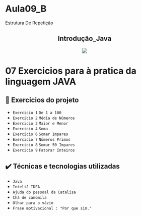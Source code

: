 # Aula09_B
Estrutura De Repetição
<h2 align="center">Introdução_Java</h2>


<p align="center">
<img src="https://img.shields.io/badge/Status-Programador_em_Desenvolvimento-blue"></p>

# <p>07 Exercicios para à pratica da linguagem JAVA</p>

## 🔨 Exercicios do projeto

- `Exercicio 1` `De 1 a 100`
- `Exercicio 2` `Média de Números`
- `Exercicio 3` `Maior e Menor`
- `Exercicio 4` `Soma`
- `Exercicio 6` `Somar Impares`
- `Exercicio 7` `Números Primos`
- `Exercicio 8` `Somar 50 Impares`
- `Exercicio 9` `Fatorar Inteiros`
 
## ✔️ Técnicas e tecnologias utilizadas

- ``Java ``
- ``InteliJ IDEA``
- ``Ajuda do pessoal da Catalisa``
- ``Chá de camomila``
- ``Olhar para o vázio``
- ``Frase motivacional : "Por que sim." ``
